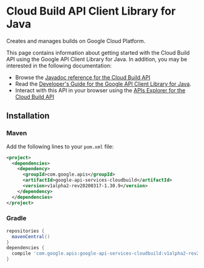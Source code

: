 # Cloud Build API Client Library for Java

Creates and manages builds on Google Cloud Platform.

This page contains information about getting started with the Cloud Build API
using the Google API Client Library for Java. In addition, you may be interested
in the following documentation:

* Browse the [Javadoc reference for the Cloud Build API][javadoc]
* Read the [Developer's Guide for the Google API Client Library for Java][google-api-client].
* Interact with this API in your browser using the [APIs Explorer for the Cloud Build API][api-explorer]

## Installation

### Maven

Add the following lines to your `pom.xml` file:

```xml
<project>
  <dependencies>
    <dependency>
      <groupId>com.google.apis</groupId>
      <artifactId>google-api-services-cloudbuild</artifactId>
      <version>v1alpha2-rev20200317-1.30.9</version>
    </dependency>
  </dependencies>
</project>
```

### Gradle

```gradle
repositories {
  mavenCentral()
}
dependencies {
  compile 'com.google.apis:google-api-services-cloudbuild:v1alpha2-rev20200317-1.30.9'
}
```

[javadoc]: https://googleapis.dev/java/google-api-services-cloudbuild/latest/index.html
[google-api-client]: https://github.com/googleapis/google-api-java-client/
[api-explorer]: https://developers.google.com/apis-explorer/#p/cloudbuild/v1/
